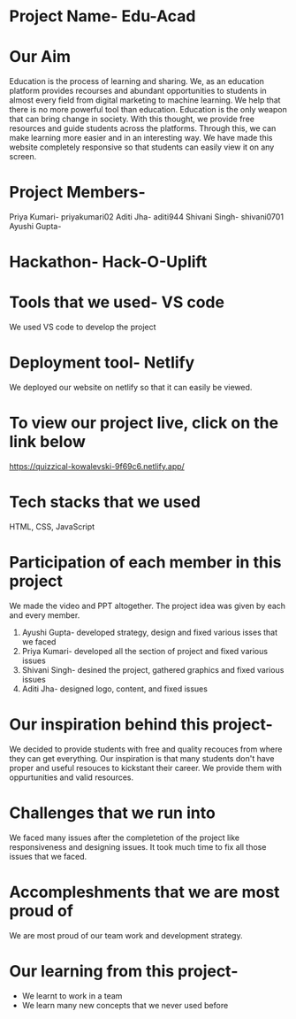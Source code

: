 # Project Name- Edu-Acad

# Our Aim
Education is the process of learning and sharing. We, as an education platform provides recourses and abundant opportunities to students in almost every field from digital marketing to machine learning. We help that there is no more powerful tool than education. Education is the only weapon that can bring change in society. With this thought, we provide free resources and guide students across the platforms. Through this, we can make learning more easier and in an interesting way. We have made this website completely responsive so that students can easily view it on any screen.

# Project Members-
Priya Kumari- priyakumari02
Aditi Jha- aditi944
Shivani Singh- shivani0701
Ayushi Gupta-

# Hackathon- Hack-O-Uplift 

# Tools that we used- VS code
We used VS code to develop the project

# Deployment tool- Netlify
We deployed our website on netlify so that it can easily be viewed.

# To view our project live, click on the link below
https://quizzical-kowalevski-9f69c6.netlify.app/

# Tech stacks that we used
HTML, CSS, JavaScript

# Participation of each member in this project
We made the video and PPT altogether. The project idea was given by each and every member.
1. Ayushi Gupta- developed strategy, design and fixed various isses that we faced
2. Priya Kumari- developed all the section of project and fixed various issues
3. Shivani Singh- desined the project, gathered graphics and fixed various issues
4. Aditi Jha- designed logo, content, and fixed issues

# Our inspiration behind this project-
We decided to provide students with free and quality recouces from where they can get everything. Our inspiration is that many students don't have proper and useful resouces to kickstant their career. We provide them with oppurtunities and valid resources. 

# Challenges that we run into
We faced many issues after the completetion of the project like responsiveness and designing issues. It took much time to fix all those issues that we faced.

# Accompleshments that we are most proud of
We are most proud of our team work and development strategy.

# Our learning from this project-
* We learnt to work in a team
* We learn many new concepts that we never used before


